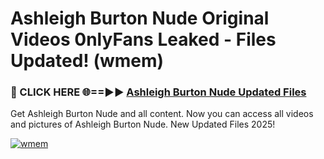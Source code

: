 # Ashleigh Burton Nude Original Videos 0nlyFans Leaked - Files Updated! (wmem)

<h3>🔴 CLICK HERE 🌐==►► <a href="https://tinyurl.com/yc6ubb5a" rel="nofollow">Ashleigh Burton Nude Updated Files</a></h3>

Get Ashleigh Burton Nude and all content. Now you can access all videos and pictures of Ashleigh Burton Nude. New Updated Files 2025!

[![wmem](https://i.imgur.com/7eu0CRL.gif)](https://tinyurl.com/yc6ubb5a)
